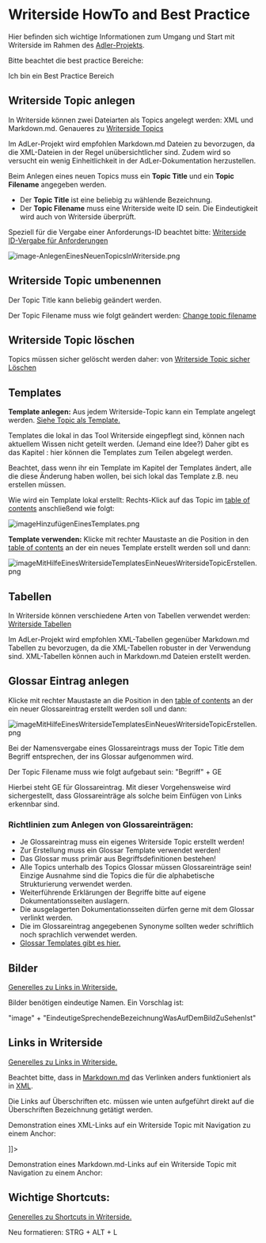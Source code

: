 # Writerside HowTo and Best Practice

Hier befinden sich wichtige Informationen zum Umgang und Start mit Writerside im Rahmen des
[Adler-Projekts](AdLer-Projekt-GE.md).

Bitte beachtet die best practice Bereiche:
<tip>
    <p>
        Ich bin ein Best Practice Bereich
    </p>
</tip>

## Writerside Topic anlegen

In Writerside können zwei Dateiarten als Topics angelegt werden: XML und Markdown.md.
Genaueres zu [Writerside Topics](https://www.jetbrains.com/help/writerside//topics.html)

<tip>
    <p>
        Im AdLer-Projekt wird empfohlen Markdown.md Dateien zu bevorzugen,
        da die XML-Dateien in der Regel unübersichtlicher sind. Zudem wird so versucht ein wenig
        Einheitlichkeit in der AdLer-Dokumentation herzustellen.
    </p>
</tip>



Beim Anlegen eines neuen Topics muss ein **Topic Title** und ein **Topic Filename** angegeben werden.

- Der **Topic Title** ist eine beliebig zu wählende Bezeichnung.
- Der **Topic Filename** muss eine Writerside weite ID sein. Die Eindeutigkeit wird auch von Writerside überprüft.

Speziell für die Vergabe einer Anforderungs-ID beachtet bitte:
[Writerside ID-Vergabe für Anforderungen](https://wiki.projekt-adler.eu/de/Organisation/Writerside-ID-Vergabe)

![image-AnlegenEinesNeuenTopicsInWriterside.png](image-AnlegenEinesNeuenTopicsInWriterside.png)

## Writerside Topic umbenennen

<tip>
    <p>
        Der Topic Title kann beliebig geändert werden.  
    </p>
    <p>
        Der <control>Topic Filename</control> muss wie folgt geändert werden:
        <a href="https://www.jetbrains.com/help/writerside//topics.html#change-topic-title"> 
        Change topic filename
        </a>
    </p>
</tip>

## Writerside Topic löschen

<tip>
    <p>
        Topics müssen sicher gelöscht werden daher: 
        von <a href="https://www.jetbrains.com/help/writerside//delete-a-topic.html">
        Writerside Topic sicher Löschen</a>
    </p>
</tip>

## Templates

**Template anlegen:**
Aus jedem Writerside-Topic kann ein Template angelegt werden.
[Siehe Topic als Template.](https://www.jetbrains.com/help/writerside//save-as-template.html)

<note>
  <p>
      Templates die lokal in das Tool Writerside eingepflegt sind, können 
      nach aktuellem Wissen nicht geteilt werden. (Jemand eine Idee?)
      Daher gibt es das Kapitel <a href="Templates.md"></a>: hier können die Templates 
      zum Teilen abgelegt werden. 
  </p>
  <warning>
      <p>
        Beachtet, dass wenn ihr ein Template im Kapitel der Templates ändert, alle die diese 
        Änderung haben wollen, bei sich lokal das Template z.B. neu erstellen müssen.
     </p>
  </warning>  
</note>

Wie wird ein Template lokal erstellt: Rechts-Klick auf das Topic im
[table of contents](https://www.jetbrains.com/help/writerside//table-of-contents.html)
anschließend wie folgt: 

![imageHinzufügenEinesTemplates.png](imageHinzufügenEinesTemplates.png)


**Template verwenden:**
Klicke mit rechter Maustaste an die Position in den
[table of contents](https://www.jetbrains.com/help/writerside//table-of-contents.html)
an der ein neues Template erstellt werden soll und dann:

![imageMitHilfeEinesWritersideTemplatesEinNeuesWritersideTopicErstellen.png](imageMitHilfeEinesWritersideTemplatesEinNeuesWritersideTopicErstellen.png)



## Tabellen

In Writerside können verschiedene Arten von Tabellen verwendet werden:
[Writerside Tabellen](https://plugins.jetbrains.com/plugin/20158-writerside/docs/tables.html)

<tip>
    <p>
        Im AdLer-Projekt wird empfohlen XML-Tabellen gegenüber Markdown.md Tabellen zu bevorzugen,
        da die XML-Tabellen robuster in der Verwendung sind.
        XML-Tabellen können auch in Markdown.md Dateien erstellt werden.
    </p>
</tip>

## Glossar Eintrag anlegen

Klicke mit rechter Maustaste an die Position in den
[table of contents](https://www.jetbrains.com/help/writerside//table-of-contents.html)
an der ein neuer Glossareintrag erstellt werden soll und dann:

![imageMitHilfeEinesWritersideTemplatesEinNeuesWritersideTopicErstellen.png](imageMitHilfeEinesWritersideTemplatesEinNeuesWritersideTopicErstellen.png)

<tip>
    <p>
        Bei der Namensvergabe eines Glossareintrags muss der Topic Title
        dem Begriff entsprechen, der ins Glossar aufgenommen wird.
    </p>
    <p>
         Der Topic Filename muss wie folgt aufgebaut sein: "Begriff" + GE
    </p>
    <p>
         Hierbei steht GE für Glossareintrag. Mit dieser Vorgehensweise wird sichergestellt,
         dass Glossareinträge als solche beim Einfügen von Links erkennbar sind.
    </p>
</tip>

### Richtlinien zum Anlegen von Glossareinträgen:

- Je Glossareintrag muss ein eigenes Writerside Topic erstellt werden!
- Zur Erstellung muss ein Glossar Template verwendet werden!
- Das Glossar muss primär aus Begriffsdefinitionen bestehen!
- Alle Topics unterhalb des Topics Glossar
  müssen Glossareinträge sein! Einzige Ausnahme sind die Topics
  die für die alphabetische Strukturierung verwendet werden.
- Weiterführende Erklärungen der Begriffe bitte auf eigene Dokumentationsseiten auslagern.
- Die ausgelagerten Dokumentationsseiten dürfen gerne mit dem Glossar verlinkt werden.
- Die im Glossareintrag angegebenen Synonyme sollten weder schriftlich noch sprachlich verwendet werden.
- [Glossar Templates gibt es hier.](Glossar-Templates.md)

## Bilder

[Generelles zu Links in Writerside.](https://www.jetbrains.com/help/writerside//visual-elements.html)


<tip>
    <p>
        Bilder benötigen eindeutige Namen. Ein Vorschlag ist: 
    </p>
    <p>
         "image" + "EindeutigeSprechendeBezeichnungWasAufDemBildZuSehenIst"
    </p>
</tip>

## Links in Writerside

[Generelles zu Links in Writerside.](https://www.jetbrains.com/help/writerside//links-and-references.html)

<note>
  <p>
    Beachtet bitte, dass in
    <a  href="https://www.jetbrains.com/help/writerside//links-and-references.html#markdown">
    Markdown.md</a>
    das Verlinken anders funktioniert als in 
    <a  href="https://www.jetbrains.com/help/writerside//links-and-references.html#link" >
    XML</a>.
  </p>
</note>

<tip>
  <p> Die Links auf Überschriften etc. müssen wie unten aufgeführt direkt auf die Überschriften
      Bezeichnung getätigt werden.
  </p>
  <p>Demonstration eines XML-Links auf ein Writerside Topic mit Navigation zu einem Anchor:</p>
  <code-block lang="xml">
      <![CDATA[
          <a  href="Writerside-howto-and-best-practice-BD.md"
             anchor="glossar-eintrag-anlegen"></a>
      ]]>
  </code-block>
  <p>Demonstration eines Markdown.md-Links auf ein Writerside Topic mit Navigation zu einem 
      Anchor:</p>
  <code-block lang="xml">
      <![CDATA[
        [Link auf Anchor](NameDesWritersideTopics.md#NameDesAnchors)
    ]]>
  </code-block>
</tip>

## Wichtige Shortcuts:

[Generelles zu Shortcuts in Writerside.](https://www.jetbrains.com/help/writerside//shortcuts.html)

Neu formatieren: STRG + ALT + L

